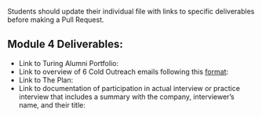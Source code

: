 Students should update their individual file with links to specific deliverables before making a Pull Request.

## Module 4 Deliverables:

* Link to Turing Alumni Portfolio:
* Link to overview of 6 Cold Outreach emails following this [format](https://github.com/turingschool/professional_skills/blob/master/module_four/outreach_deliverable_guidelines.md):
* Link to The Plan:
* Link to documentation of participation in actual interview or practice interview that includes a summary with the company, interviewer’s name, and their title:
